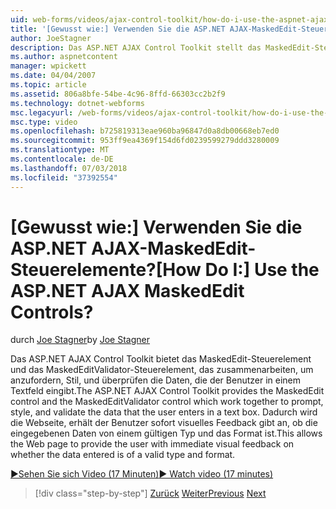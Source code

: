 ```yaml
---
uid: web-forms/videos/ajax-control-toolkit/how-do-i-use-the-aspnet-ajax-maskededit-controls
title: '[Gewusst wie:] Verwenden Sie die ASP.NET AJAX-MaskedEdit-Steuerelemente? | Microsoft-Dokumentation'
author: JoeStagner
description: Das ASP.NET AJAX Control Toolkit stellt das MaskedEdit-Steuerelement und das MaskedEditValidator-Steuerelement die zusammenarbeiten, um anzufordern, Stil, und überprüfen die d...
ms.author: aspnetcontent
manager: wpickett
ms.date: 04/04/2007
ms.topic: article
ms.assetid: 806a8bfe-54be-4c96-8ffd-66303cc2b2f9
ms.technology: dotnet-webforms
msc.legacyurl: /web-forms/videos/ajax-control-toolkit/how-do-i-use-the-aspnet-ajax-maskededit-controls
msc.type: video
ms.openlocfilehash: b725819313eae960ba96847d0a8db00668eb7ed0
ms.sourcegitcommit: 953ff9ea4369f154d6fd0239599279ddd3280009
ms.translationtype: MT
ms.contentlocale: de-DE
ms.lasthandoff: 07/03/2018
ms.locfileid: "37392554"
---
```

<a name="how-do-i-use-the-aspnet-ajax-maskededit-controls"></a><span data-ttu-id="e908d-104">[Gewusst wie:] Verwenden Sie die ASP.NET AJAX-MaskedEdit-Steuerelemente?</span><span class="sxs-lookup"><span data-stu-id="e908d-104">[How Do I:] Use the ASP.NET AJAX MaskedEdit Controls?</span></span>
====================
<span data-ttu-id="e908d-105">durch [Joe Stagner](https://github.com/JoeStagner)</span><span class="sxs-lookup"><span data-stu-id="e908d-105">by [Joe Stagner](https://github.com/JoeStagner)</span></span>

<span data-ttu-id="e908d-106">Das ASP.NET AJAX Control Toolkit bietet das MaskedEdit-Steuerelement und das MaskedEditValidator-Steuerelement, das zusammenarbeiten, um anzufordern, Stil, und überprüfen die Daten, die der Benutzer in einem Textfeld eingibt.</span><span class="sxs-lookup"><span data-stu-id="e908d-106">The ASP.NET AJAX Control Toolkit provides the MaskedEdit control and the MaskedEditValidator control which work together to prompt, style, and validate the data that the user enters in a text box.</span></span> <span data-ttu-id="e908d-107">Dadurch wird die Webseite, erhält der Benutzer sofort visuelles Feedback gibt an, ob die eingegebenen Daten von einem gültigen Typ und das Format ist.</span><span class="sxs-lookup"><span data-stu-id="e908d-107">This allows the Web page to provide the user with immediate visual feedback on whether the data entered is of a valid type and format.</span></span>

[<span data-ttu-id="e908d-108">&#9654;Sehen Sie sich Video (17 Minuten)</span><span class="sxs-lookup"><span data-stu-id="e908d-108">&#9654; Watch video (17 minutes)</span></span>](https://channel9.msdn.com/Blogs/ASP-NET-Site-Videos/how-do-i-use-the-aspnet-ajax-maskededit-controls)

> [!div class="step-by-step"]
> <span data-ttu-id="e908d-109">[Zurück](how-do-i-use-the-aspnet-ajax-dropdown-control.md)
> [Weiter](how-do-i-use-the-aspnet-ajax-mutuallyexclusive-checkbox-extender.md)</span><span class="sxs-lookup"><span data-stu-id="e908d-109">[Previous](how-do-i-use-the-aspnet-ajax-dropdown-control.md)
[Next](how-do-i-use-the-aspnet-ajax-mutuallyexclusive-checkbox-extender.md)</span></span>
